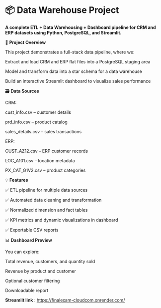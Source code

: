 # 📦 Data Warehouse Project

**A complete ETL + Data Warehousing + Dashboard pipeline for CRM and ERP datasets using Python, PostgreSQL, and Streamlit.**

🚀 **Project Overview**

This project demonstrates a full-stack data pipeline, where we:

Extract and load CRM and ERP flat files into a PostgreSQL staging area

Model and transform data into a star schema for a data warehouse

Build an interactive Streamlit dashboard to visualize sales performance

🗃️ **Data Sources**


CRM:

cust_info.csv – customer details

prd_info.csv – product catalog

sales_details.csv – sales transactions

ERP:

CUST_AZ12.csv – ERP customer records

LOC_A101.csv – location metadata

PX_CAT_G1V2.csv – product categories

💡 **Features**


✅ ETL pipeline for multiple data sources

✅ Automated data cleaning and transformation

✅ Normalized dimension and fact tables

✅ KPI metrics and dynamic visualizations in dashboard

✅ Exportable CSV reports

📊 **Dashboard Preview**


You can explore:


Total revenue, customers, and quantity sold

Revenue by product and customer

Optional customer filtering

Downloadable report



**Streamlit link** : https://finalexam-cloudcom.onrender.com/

